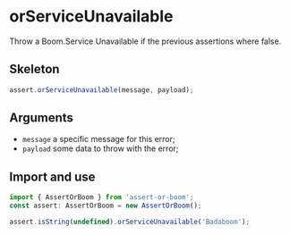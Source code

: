 # orServiceUnavailable

Throw a Boom.Service Unavailable if the previous assertions where false.

## Skeleton

```ts
assert.orServiceUnavailable(message, payload);
```

## Arguments

- `message` a specific message for this error;
- `payload` some data to throw with the error;

## Import and use

```ts
import { AssertOrBoom } from 'assert-or-boom';
const assert: AssertOrBoom = new AssertOrBoom();

assert.isString(undefined).orServiceUnavailable('Badaboom');
```
